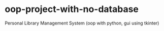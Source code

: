 # oop-project-with-no-database
Personal Library Management System (oop with python, gui using tkinter)
